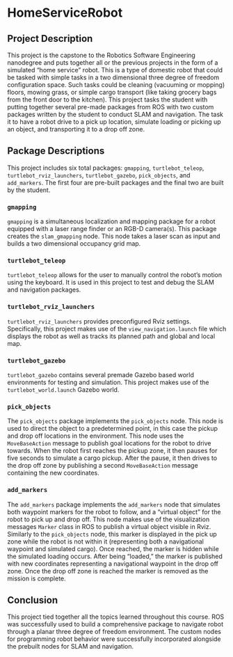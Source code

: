 # HomeServiceRobot

## Project Description

This project is the capstone to the Robotics Software Engineering nanodegree and puts together all or
the previous projects in the form of a simulated “home service” robot. This is a type of domestic robot
that could be tasked with simple tasks in a two dimensional three degree of freedom configuration
space. Such tasks could be cleaning (vacuuming or mopping) floors, mowing grass, or simple cargo
transport (like taking grocery bags from the front door to the kitchen). This project tasks the student
with putting together several pre-made packages from ROS with two custom packages written by the
student to conduct SLAM and navigation. The task it to have a robot drive to a pick up location, simulate
loading or picking up an object, and transporting it to a drop off zone.

## Package Descriptions

This project includes six total packages: `gmapping`, `turtlebot_teleop`, `turtlebot_rviz_launchers`, `turtlebot_gazebo`, `pick_objects`, and `add_markers`. The first four are pre-built packages and the final two are built by the student.

### `gmapping`
`gmapping` is a simultaneous localization and mapping package for a robot equipped with a laser range finder or an RGB-D camera(s). This package creates the `slam_gmapping` node. This node takes a laser scan as input and builds a two dimensional occupancy grid map.

### `turtlebot_teleop`
`turtlebot_teleop` allows for the user to manually control the robot’s motion using the keyboard. It is used in this project to test and debug the SLAM and navigation packages.

### `turtlebot_rviz_launchers`
`turtlebot_rviz_launchers` provides preconfigured Rviz settings. Specifically, this project makes use of the `view_navigation.launch` file which displays the robot as well as tracks its planned path and global and local map.

### `turtlebot_gazebo`
`turtlebot_gazebo` contains several premade Gazebo based world environments for testing and
simulation. This project makes use of the `turtlebot_world.launch` Gazebo world.

### `pick_objects`
The `pick_objects` package implements the `pick_objects` node. This node is used to direct the object to a predetermined point, in this case the pickup and drop off locations in the environment. This node uses the `MoveBaseAction` message to publish goal locations for the robot to drive towards. When the robot first reaches the pickup zone, it then pauses for five seconds to simulate a cargo pickup. After the pause, it then drives to the drop off zone by publishing a second `MoveBaseAction` message containing the new coordinates.

### `add_markers`
The `add_markers` package implements the `add_markers` node that simulates both waypoint markers for the robot to follow, and a “virtual object” for the robot to pick up and drop off. This node makes use of the visualization messages `Marker` class in ROS to publish a virtual object visible in Rviz. Similarly to the `pick_objects` node, this marker is displayed in the pick up zone while the robot is not within it (representing both a navigational waypoint and simulated cargo). Once reached, the marker is hidden while the simulated loading occurs. After being “loaded,” the marker is published with new coordinates representing a navigational waypoint in the drop off zone. Once the drop off zone is
reached the marker is removed as the mission is complete.

## Conclusion

This project tied together all the topics learned throughout this course. ROS was successfully used to
build a comprehensive package to navigate robot through a planar three degree of freedom
environment. The custom nodes for programming robot behavior were successfully incorporated
alongside the prebuilt nodes for SLAM and navigation.
